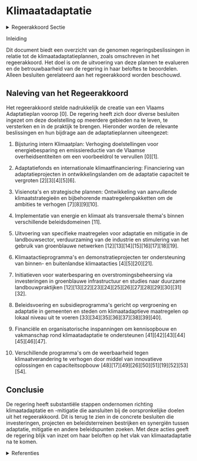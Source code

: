 # Klimaatadaptatie

<details>
        <summary>Regeerakkoord Sectie </summary>
        <p>1.8.1 Klimaatadaptatie De gevolgen van een wijzigend klimaat manifes-teren zich gaandeweg steeds meer. Rechtstreeks en onrechtstreeks heeft dit verstrekkende gevolgen voor alle economische sectoren, alle geledingen van de samenleving en voor onze leefomgeving. Klimaatadaptatie – ons voortdu-rend aanpassen aan en onze weerbaarheid vergroten tegen bepaalde veranderingen – is nodig in alle sectoren, door overheden, burgers en ondernemingen. We maken daarom een Vlaams Adaptatieplan op en starten onmiddellijk met de uitvoering ervan. We opteren voor een omvattende, geïntegreerde aanpak, over de verschillende sectoren heen, waarbij we maximaal synergiën zoeken tussen adaptatie en mitigatie, en met andere beleids-doelen. We verzekeren dat elk Vlaams beleidsdo-mein adaptatiemaatregelen maximaal laat doorwerken in haar beleid. Centrale pijlers in onze adaptatiestrategie zijn: 1 Streven naar klimaatadaptieve inrichting en gebruik van onze ruimte, en naar klimaatadap-tief ontwerp van gebouwen en infrastructuur 2 Minimaliseren van risico’s op watertekort en wateroverlast; klimaatadaptatie wordt een leidend principe binnen het integraal water-beleid. 3 Versterken van groenblauwe netwerken 4 Streven naar een klimaatadaptieve en circulaire industrie en dienstensector 5 Streven naar klimaatadaptieve en circulaire landbouw en voedselketen. </p>
        </details> 

Inleiding

Dit document biedt een overzicht van de genomen regeringsbeslissingen in relatie tot de klimaatadaptatieplannen, zoals omschreven in het regeerakkoord. Het doel is om de uitvoering van deze plannen te evalueren en de betrouwbaarheid van de regering in haar beloftes te beoordelen. Alleen besluiten gerelateerd aan het regeerakkoord worden beschouwd.

## Naleving van het Regeerakkoord

Het regeerakkoord stelde nadrukkelijk de creatie van een Vlaams Adaptatieplan voorop \[0\]. De regering heeft zich door diverse besluiten ingezet om deze doelstelling op meerdere gebieden na te leven, te versterken en in de praktijk te brengen. Hieronder worden de relevante beslissingen en hun bijdrage aan de adaptatieplannen uiteengezet:

1. Bijsturing intern Klimaatplan: Verhoging doelstellingen voor energiebesparing en emissiereductie van de Vlaamse overheidsentiteiten om een voorbeeldrol te vervullen \[0\]\[1\].
   
2. Adaptatiefonds en internationale klimaatfinanciering: Financiering van adaptatieprojecten in ontwikkelingslanden om de adaptatie capaciteit te vergroten \[2\]\[3\]\[4\]\[5\]\[6\].

3. Visienota's en strategische plannen: Ontwikkeling van aanvullende klimaatstrategieën en bijbehorende maatregelenpakketten om de ambities te verhogen \[7\]\[8\]\[9\]\[10\].

4. Implementatie van energie en klimaat als transversale thema's binnen verschillende beleidsdomeinen \[11\].

5. Uitvoering van specifieke maatregelen voor adaptatie en mitigatie in de landbouwsector, verduurzaming van de industrie en stimulering van het gebruik van groenblauwe netwerken \[12\]\[13\]\[14\]\[15\]\[16\]\[17\]\[18\]\[19\].

6. Klimaatactieprogramma's en demonstratieprojecten ter ondersteuning van binnen- en buitenlandse klimaatacties \[4\]\[5\]\[20\]\[21\].

7. Initiatieven voor waterbesparing en overstromingsbeheersing via investeringen in groenblauwe infrastructuur en studies naar duurzame landbouwpraktijken \[12\]\[13\]\[22\]\[23\]\[24\]\[25\]\[26\]\[27\]\[28\]\[29\]\[30\]\[31\]\[32\].

8. Beleidsvoering en subsidieprogramma's gericht op vergroening en adaptatie in gemeenten en steden om klimaatadaptieve maatregelen op lokaal niveau uit te voeren \[33\]\[34\]\[35\]\[36\]\[37\]\[38\]\[39\]\[40\].

9. Financiële en organisatorische inspanningen om kennisopbouw en vakmanschap rond klimaatadaptatie te ondersteunen \[41\]\[42\]\[43\]\[44\]\[45\]\[46\]\[47\].

10. Verschillende programma's om de weerbaarheid tegen klimaatverandering te verhogen door middel van innovatieve oplossingen en capaciteitsopbouw \[48\]\[17\]\[49\]\[26\]\[50\]\[51\]\[19\]\[52\]\[53\]\[54\].

## Conclusie

De regering heeft substantiële stappen ondernomen richting klimaatadaptatie en -mitigatie die aansluiten bij de oorspronkelijke doelen uit het regeerakkoord. Dit is terug te zien in de concrete besluiten die investeringen, projecten en beleidsterreinen bestrijken en synergiën tussen adaptatie, mitigatie en andere beleidspunten zoeken. Met deze acties geeft de regering blijk van inzet om haar beloften op het vlak van klimaatadaptatie na te komen.

<details>
        <summary> Referenties</summary>
        
**[\[0\]](https://beslissingenvlaamseregering.vlaanderen.be/?search=Bijsturing%20intern%20Klimaatplan%20Vlaamse%20overheid&dateOption=select&startDate=2022-07-15T08%3A00%3A00Z&endDate=2022-07-15T08%3A00%3A00Z)** : **(2022-07-15)** Bijsturing intern Klimaatplan Vlaamse overheid 

**[\[1\]](https://beslissingenvlaamseregering.vlaanderen.be/?search=Bijsturing%20intern%20Klimaatplan%20Vlaamse%20Overheid&dateOption=select&startDate=2021-07-16T06%3A00%3A00Z&endDate=2021-07-16T06%3A00%3A00Z)** : **(2021-07-16)** Bijsturing intern Klimaatplan Vlaamse Overheid 

**[\[2\]](https://beslissingenvlaamseregering.vlaanderen.be/?search=Adaptatiefonds%3A%201%2C7%20miljoen%20euro%20internationale%20klimaatfinanciering&dateOption=select&startDate=2019-12-06T09%3A00%3A00Z&endDate=2019-12-06T09%3A00%3A00Z)** : **(2019-12-06)** Adaptatiefonds: 1,7 miljoen euro internationale klimaatfinanciering 

**[\[3\]](https://beslissingenvlaamseregering.vlaanderen.be/?search=3%20miljoen%20euro%20voor%20Adaptatiefonds%20in%20het%20kader%20van%20internationale%20klimaatfinanciering&dateOption=select&startDate=2021-11-26T09%3A00%3A00Z&endDate=2021-11-26T09%3A00%3A00Z)** : **(2021-11-26)** 3 miljoen euro voor Adaptatiefonds in het kader van internationale klimaatfinanciering 

**[\[4\]](https://beslissingenvlaamseregering.vlaanderen.be/?search=Financiering%20projectvoorstellen%20in%20het%20kader%20van%20internationale%20klimaatfinanciering%202022%20%28G-STIC-CAP%29&dateOption=select&startDate=2022-12-16T09%3A00%3A00Z&endDate=2022-12-16T09%3A00%3A00Z)** : **(2022-12-16)** Financiering projectvoorstellen in het kader van internationale klimaatfinanciering 2022 (G-STIC-CAP) 

**[\[5\]](https://beslissingenvlaamseregering.vlaanderen.be/?search=Financiering%20van%20projectvoorstellen%20internationale%20klimaatfinanciering%202023%3A%20resultaat%20projectoproep%20G-STIC-CAP&dateOption=select&startDate=2023-12-15T09%3A00%3A00Z&endDate=2023-12-15T09%3A00%3A00Z)** : **(2023-12-15)** Financiering van projectvoorstellen internationale klimaatfinanciering 2023: resultaat projectoproep G-STIC-CAP 

**[\[6\]](https://beslissingenvlaamseregering.vlaanderen.be/?search=African%20Climate%20Change%20Fund%3A%20bijdrage%20in%20het%20kader%20van%20internationale%20klimaatfinanciering&dateOption=select&startDate=2020-07-03T08%3A00%3A00Z&endDate=2020-07-03T08%3A00%3A00Z)** : **(2020-07-03)** African Climate Change Fund: bijdrage in het kader van internationale klimaatfinanciering 

**[\[7\]](https://beslissingenvlaamseregering.vlaanderen.be/?search=Visienota%20%27Bijkomende%20maatregelen%20Klimaat%27&dateOption=select&startDate=2021-11-05T15%3A30%3A00Z&endDate=2021-11-05T15%3A30%3A00Z)** : **(2021-11-05)** Visienota 'Bijkomende maatregelen Klimaat' 

**[\[8\]](https://beslissingenvlaamseregering.vlaanderen.be/?search=Vlaamse%20klimaatstrategie%202050&dateOption=select&startDate=2019-12-20T09%3A00%3A00Z&endDate=2019-12-20T09%3A00%3A00Z)** : **(2019-12-20)** Vlaamse klimaatstrategie 2050 

**[\[9\]](https://beslissingenvlaamseregering.vlaanderen.be/?search=Definitief%20Vlaams%20Energie-%20en%20Klimaatplan%202021-2030&dateOption=select&startDate=2019-12-09T07%3A30%3A00Z&endDate=2019-12-09T07%3A30%3A00Z)** : **(2019-12-09)** Definitief Vlaams Energie- en Klimaatplan 2021-2030 

**[\[10\]](https://beslissingenvlaamseregering.vlaanderen.be/?search=Visienota%20%27Afsprakenkader%20Vlaams%20Energie-%20en%20Klimaatplan%20%28VEKP%29%27&dateOption=select&startDate=2021-12-17T09%3A00%3A00Z&endDate=2021-12-17T09%3A00%3A00Z)** : **(2021-12-17)** Visienota 'Afsprakenkader Vlaams Energie- en Klimaatplan (VEKP)' 

**[\[11\]](https://beslissingenvlaamseregering.vlaanderen.be/?search=Energie%20en%20klimaat%20als%20transversaal%20thema&dateOption=select&startDate=2020-04-03T08%3A00%3A00Z&endDate=2020-04-03T08%3A00%3A00Z)** : **(2020-04-03)** Energie en klimaat als transversaal thema 

**[\[12\]](https://beslissingenvlaamseregering.vlaanderen.be/?search=Plan%20Vlaamse%20Veerkracht%3A%20subsidies%20duurzaam%20watergebruik%20en%20overheidsopdracht%20studie%20naar%20%E2%80%98Groenblauwe%20business%20modellen%20voor%20landbouwers%E2%80%99&dateOption=select&startDate=2022-12-09T09%3A00%3A00Z&endDate=2022-12-09T09%3A00%3A00Z)** : **(2022-12-09)** Plan Vlaamse Veerkracht: subsidies duurzaam watergebruik en overheidsopdracht studie naar ‘Groenblauwe business modellen voor landbouwers’ 

**[\[13\]](https://beslissingenvlaamseregering.vlaanderen.be/?search=Plan%20Vlaamse%20Veerkracht%3A%20subsidies%20voor%20uitvoering%20Water-Land-Schap%202.0&dateOption=select&startDate=2022-12-09T09%3A00%3A00Z&endDate=2022-12-09T09%3A00%3A00Z)** : **(2022-12-09)** Plan Vlaamse Veerkracht: subsidies voor uitvoering Water-Land-Schap 2.0 

**[\[14\]](https://beslissingenvlaamseregering.vlaanderen.be/?search=Plan%20Vlaamse%20Veerkracht%3A%20subsidieregels%20voor%20de%20uitvoering%20van%20maatregelen%20met%20een%20gunstig%20effect%20op%20milieu%2C%20klimaat%20of%20biodiversiteit&dateOption=select&startDate=2021-07-16T06%3A00%3A00Z&endDate=2021-07-16T06%3A00%3A00Z)** : **(2021-07-16)** Plan Vlaamse Veerkracht: subsidieregels voor de uitvoering van maatregelen met een gunstig effect op milieu, klimaat of biodiversiteit 

**[\[15\]](https://beslissingenvlaamseregering.vlaanderen.be/?search=Plan%20Vlaamse%20Veerkracht%3A%20subsidieregels%20voor%20de%20uitvoering%20van%20maatregelen%20met%20een%20gunstig%20effect%20op%20milieu%2C%20klimaat%20of%20biodiversiteit&dateOption=select&startDate=2021-09-10T08%3A00%3A00Z&endDate=2021-09-10T08%3A00%3A00Z)** : **(2021-09-10)** Plan Vlaamse Veerkracht: subsidieregels voor de uitvoering van maatregelen met een gunstig effect op milieu, klimaat of biodiversiteit 

**[\[16\]](https://beslissingenvlaamseregering.vlaanderen.be/?search=Combineren%20van%20agromilieuklimaatmaatregelen%2C%20ecoregelingen%20en%20beheerovereenkomsten%20landbouw&dateOption=select&startDate=2023-03-24T09%3A00%3A00Z&endDate=2023-03-24T09%3A00%3A00Z)** : **(2023-03-24)** Combineren van agromilieuklimaatmaatregelen, ecoregelingen en beheerovereenkomsten landbouw 

**[\[17\]](https://beslissingenvlaamseregering.vlaanderen.be/?search=Combineren%20van%20agromilieuklimaatmaatregelen%2C%20ecoregelingen%20en%20beheerovereenkomsten%20landbouw&dateOption=select&startDate=2023-05-12T08%3A00%3A00Z&endDate=2023-05-12T08%3A00%3A00Z)** : **(2023-05-12)** Combineren van agromilieuklimaatmaatregelen, ecoregelingen en beheerovereenkomsten landbouw 

**[\[18\]](https://beslissingenvlaamseregering.vlaanderen.be/?search=Subsidies%20agromilieu-%20en%20klimaatmaatregelen%3A%20wijzigingsbesluit&dateOption=select&startDate=2020-10-23T08%3A00%3A00Z&endDate=2020-10-23T08%3A00%3A00Z)** : **(2020-10-23)** Subsidies agromilieu- en klimaatmaatregelen: wijzigingsbesluit 

**[\[19\]](https://beslissingenvlaamseregering.vlaanderen.be/?search=Plan%20Vlaamse%20Veerkracht%3A%20Subsidies%20projecten%20proeftuinen%20droogte&dateOption=select&startDate=2021-12-03T09%3A00%3A00Z&endDate=2021-12-03T09%3A00%3A00Z)** : **(2021-12-03)** Plan Vlaamse Veerkracht: Subsidies projecten proeftuinen droogte 

**[\[20\]](https://beslissingenvlaamseregering.vlaanderen.be/?search=G-STIC%20Klimaatactieprogramma%3A%20projectoproep%20internationale%20klimaatfinanciering%202022&dateOption=select&startDate=2022-04-29T08%3A00%3A00Z&endDate=2022-04-29T08%3A00%3A00Z)** : **(2022-04-29)** G-STIC Klimaatactieprogramma: projectoproep internationale klimaatfinanciering 2022 

**[\[21\]](https://beslissingenvlaamseregering.vlaanderen.be/?search=Financiering%20projectvoorstellen%20in%20het%20kader%20van%20internationale%20klimaatfinanciering%202021%3A%20projectoproep%20G-STIC-CAP&dateOption=select&startDate=2021-12-17T09%3A00%3A00Z&endDate=2021-12-17T09%3A00%3A00Z)** : **(2021-12-17)** Financiering projectvoorstellen in het kader van internationale klimaatfinanciering 2021: projectoproep G-STIC-CAP 

**[\[22\]](https://beslissingenvlaamseregering.vlaanderen.be/?search=Water-Land-Schap%202.0%3A%20subsidiebesluiten&dateOption=select&startDate=2023-04-28T08%3A00%3A00Z&endDate=2023-04-28T08%3A00%3A00Z)** : **(2023-04-28)** Water-Land-Schap 2.0: subsidiebesluiten 

**[\[23\]](https://beslissingenvlaamseregering.vlaanderen.be/?search=Ontwerp%20van%20samenwerkingsovereenkomst%20Regionale%20Landschappen%20ter%20ondersteuning%20van%20hun%20bijdrage%20aan%20de%20uitvoering%20van%20het%20Vlaams%20Klimaatadaptatieplan&dateOption=select&startDate=2023-08-31T08%3A00%3A00Z&endDate=2023-08-31T08%3A00%3A00Z)** : **(2023-08-31)** Ontwerp van samenwerkingsovereenkomst Regionale Landschappen ter ondersteuning van hun bijdrage aan de uitvoering van het Vlaams Klimaatadaptatieplan 

**[\[24\]](https://beslissingenvlaamseregering.vlaanderen.be/?search=Subsidies%20thematische%20stadsvernieuwingsprojecten%20oproep%202023%20%27Klimaatrobuuste%20wijkinrichting%20ter%20versterking%20van%20de%20levenskwaliteit%27&dateOption=select&startDate=2023-12-08T09%3A00%3A00Z&endDate=2023-12-08T09%3A00%3A00Z)** : **(2023-12-08)** Subsidies thematische stadsvernieuwingsprojecten oproep 2023 'Klimaatrobuuste wijkinrichting ter versterking van de levenskwaliteit' 

**[\[25\]](https://beslissingenvlaamseregering.vlaanderen.be/?search=Traject%20Weerbaar%20Water%2BLand%2BSchap&dateOption=select&startDate=2023-07-14T08%3A00%3A00Z&endDate=2023-07-14T08%3A00%3A00Z)** : **(2023-07-14)** Traject Weerbaar Water+Land+Schap 

**[\[26\]](https://beslissingenvlaamseregering.vlaanderen.be/?search=Plan%20Vlaamse%20Veerkracht%3A%20Projectoproepen%20land-%20en%20tuinbouwsector%20rond%20samenwerking%20met%20betrekking%20tot%20ondernemerschap%2C%20digitalisering%20en%20kennisdeling&dateOption=select&startDate=2021-07-16T06%3A00%3A00Z&endDate=2021-07-16T06%3A00%3A00Z)** : **(2021-07-16)** Plan Vlaamse Veerkracht: Projectoproepen land- en tuinbouwsector rond samenwerking met betrekking tot ondernemerschap, digitalisering en kennisdeling 

**[\[27\]](https://beslissingenvlaamseregering.vlaanderen.be/?search=Herverdelingsbesluit%20besteding%20middelen%20uit%20Vlaams%20Klimaatfonds&dateOption=select&startDate=2022-12-02T09%3A00%3A00Z&endDate=2022-12-02T09%3A00%3A00Z)** : **(2022-12-02)** Herverdelingsbesluit besteding middelen uit Vlaams Klimaatfonds 

**[\[28\]](https://beslissingenvlaamseregering.vlaanderen.be/?search=Projectoproep%20%27Lokale%20Gebiedsdeal%20Droogte%202.0%27&dateOption=select&startDate=2023-05-12T08%3A00%3A00Z&endDate=2023-05-12T08%3A00%3A00Z)** : **(2023-05-12)** Projectoproep 'Lokale Gebiedsdeal Droogte 2.0' 

**[\[29\]](https://beslissingenvlaamseregering.vlaanderen.be/?search=Vlaams%20Energie-%20en%20Klimaatagentschap%20%28VEKA%29%3A%20aanpassingsdecreet&dateOption=select&startDate=2020-07-10T08%3A00%3A00Z&endDate=2020-07-10T08%3A00%3A00Z)** : **(2020-07-10)** Vlaams Energie- en Klimaatagentschap (VEKA): aanpassingsdecreet 

**[\[30\]](https://beslissingenvlaamseregering.vlaanderen.be/?search=Nieuwe%20klimaatmaatregelen%20van%20de%20Vlaamse%20Regering&dateOption=select&startDate=2021-11-19T09%3A00%3A00Z&endDate=2021-11-19T09%3A00%3A00Z)** : **(2021-11-19)** Nieuwe klimaatmaatregelen van de Vlaamse Regering 

**[\[31\]]** : **(2019-12-06)**  

**[\[32\]](https://beslissingenvlaamseregering.vlaanderen.be/?search=Voortgangsrapport%20Vlaamse%20Klimaatfonds%202013-2020&dateOption=select&startDate=2021-01-22T09%3A00%3A00Z&endDate=2021-01-22T09%3A00%3A00Z)** : **(2021-01-22)** Voortgangsrapport Vlaamse Klimaatfonds 2013-2020 

**[\[33\]](https://beslissingenvlaamseregering.vlaanderen.be/?search=9%20miljoen%20euro%20subsidie%20aan%20Vlaamse%20gemeenten%20voor%20klimaatacties%20ter%20uitvoering%20van%20het%20Lokaal%20Energie%20en%20Klimaatpact%202.1&dateOption=select&startDate=2022-12-16T09%3A00%3A00Z&endDate=2022-12-16T09%3A00%3A00Z)** : **(2022-12-16)** 9 miljoen euro subsidie aan Vlaamse gemeenten voor klimaatacties ter uitvoering van het Lokaal Energie en Klimaatpact 2.1 

**[\[34\]](https://beslissingenvlaamseregering.vlaanderen.be/?search=Taaktoewijzing%20structurele%20opvolging%20Lokaal%20Energie-%20en%20Klimaatpact%3A%20tijdelijke%20personeelsversterking%20bij%20het%20Agentschap%20Binnenlands%20Bestuur&dateOption=select&startDate=2023-03-31T08%3A00%3A00Z&endDate=2023-03-31T08%3A00%3A00Z)** : **(2023-03-31)** Taaktoewijzing structurele opvolging Lokaal Energie- en Klimaatpact: tijdelijke personeelsversterking bij het Agentschap Binnenlands Bestuur 

**[\[35\]](https://beslissingenvlaamseregering.vlaanderen.be/?search=Projectoproep%20%27Natuur%20in%20je%20school%202023%27&dateOption=select&startDate=2023-03-31T08%3A00%3A00Z&endDate=2023-03-31T08%3A00%3A00Z)** : **(2023-03-31)** Projectoproep 'Natuur in je school 2023' 

**[\[36\]](https://beslissingenvlaamseregering.vlaanderen.be/?search=Actualisatie%20van%20het%20kader%20voor%20de%20Oproep%20%27Actieplan%20Energie-Effici%C3%ABntie%20en%20Klimaatimpact%20Vlaamse%20Overheid%202021-2025%27&dateOption=select&startDate=2021-07-16T06%3A00%3A00Z&endDate=2021-07-16T06%3A00%3A00Z)** : **(2021-07-16)** Actualisatie van het kader voor de Oproep 'Actieplan Energie-Efficiëntie en Klimaatimpact Vlaamse Overheid 2021-2025' 

**[\[37\]](https://beslissingenvlaamseregering.vlaanderen.be/?search=Lokaal%20Energie-%20en%20Klimaatpact%20%28LEKP%29%3A%20subsidie%20uitvoering&dateOption=select&startDate=2021-06-04T08%3A00%3A00Z&endDate=2021-06-04T08%3A00%3A00Z)** : **(2021-06-04)** Lokaal Energie- en Klimaatpact (LEKP): subsidie uitvoering 

**[\[38\]](https://beslissingenvlaamseregering.vlaanderen.be/?search=Lokaal%20Energie-%20en%20Klimaatpact%20%28LEKP%29%201.0%20en%202.0%3A%20subsidie%20klimaatacties&dateOption=select&startDate=2022-07-08T08%3A00%3A00Z&endDate=2022-07-08T08%3A00%3A00Z)** : **(2022-07-08)** Lokaal Energie- en Klimaatpact (LEKP) 1.0 en 2.0: subsidie klimaatacties 

**[\[39\]](https://beslissingenvlaamseregering.vlaanderen.be/?search=Vlaams%20Klimaatfonds%3A%20%E2%80%98Minder%20wateroverlast%20en%20droogte%20door%20een%20herstel%20van%20valleien%20en%20wetlands%20in%20het%20Demer-%20en%20het%20IJzerbekken%E2%80%99&dateOption=select&startDate=2023-12-22T09%3A00%3A00Z&endDate=2023-12-22T09%3A00%3A00Z)** : **(2023-12-22)** Vlaams Klimaatfonds: ‘Minder wateroverlast en droogte door een herstel van valleien en wetlands in het Demer- en het IJzerbekken’ 

**[\[40\]](https://beslissingenvlaamseregering.vlaanderen.be/?search=Plan%20Vlaamse%20Veerkracht%3A%20groenblauwe%20infrastructuur%20-%20ontharden%20en%20vergroenen%20binnen%20lokale%20besturen&dateOption=select&startDate=2022-10-28T08%3A00%3A00Z&endDate=2022-10-28T08%3A00%3A00Z)** : **(2022-10-28)** Plan Vlaamse Veerkracht: groenblauwe infrastructuur - ontharden en vergroenen binnen lokale besturen 

**[\[41\]](https://beslissingenvlaamseregering.vlaanderen.be/?search=WaterKlimaatHub%3A%20addendum%202%20bij%20convenant%20met%20VITO&dateOption=select&startDate=2021-04-23T08%3A00%3A00Z&endDate=2021-04-23T08%3A00%3A00Z)** : **(2021-04-23)** WaterKlimaatHub: addendum 2 bij convenant met VITO 

**[\[42\]](https://beslissingenvlaamseregering.vlaanderen.be/?search=Plan%20Vlaamse%20Veerkracht%3A%202%20miljoen%20euro%20subsidie%20ILVO%20voor%20het%20project%20%E2%80%98FutureAdapt%3A%20%E2%80%98Future%20proof%E2%80%99%20gewassen%20voor%20de%20Vlaamse%20landbouwer%E2%80%99&dateOption=select&startDate=2021-07-16T06%3A00%3A00Z&endDate=2021-07-16T06%3A00%3A00Z)** : **(2021-07-16)** Plan Vlaamse Veerkracht: 2 miljoen euro subsidie ILVO voor het project ‘FutureAdapt: ‘Future proof’ gewassen voor de Vlaamse landbouwer’ 

**[\[43\]](https://beslissingenvlaamseregering.vlaanderen.be/?search=Visienota%20%27Warmteplan%202025%27&dateOption=select&startDate=2021-12-10T09%3A00%3A00Z&endDate=2021-12-10T09%3A00%3A00Z)** : **(2021-12-10)** Visienota 'Warmteplan 2025' 

**[\[44\]](https://beslissingenvlaamseregering.vlaanderen.be/?search=Voorschriften%20landbouwsubsidies%20voor%20uitvoering%20maatregelen%20met%20een%20gunstig%20effect%20op%20het%20milieu%2C%20het%20klimaat%20en%20de%20biodiversiteit&dateOption=select&startDate=2023-03-07T12%3A00%3A00Z&endDate=2023-03-07T12%3A00%3A00Z)** : **(2023-03-07)** Voorschriften landbouwsubsidies voor uitvoering maatregelen met een gunstig effect op het milieu, het klimaat en de biodiversiteit 

**[\[45\]](https://beslissingenvlaamseregering.vlaanderen.be/?search=Vlaams%20Energie-%20en%20Klimaatagentschap%20%28VEKA%29%3A%20aanpassing%20decreten%20naar%20aanleiding%20omvorming&dateOption=select&startDate=2020-10-30T09%3A00%3A00Z&endDate=2020-10-30T09%3A00%3A00Z)** : **(2020-10-30)** Vlaams Energie- en Klimaatagentschap (VEKA): aanpassing decreten naar aanleiding omvorming 

**[\[46\]](https://beslissingenvlaamseregering.vlaanderen.be/?search=Wijziging%20Energiedecreet%3A%20maatregelen%20versnelde%20energietransitie%20gebouwen%20naar%20meer%20emissie-%20en%20milieuvriendelijke%20verwarmingstechnieken&dateOption=select&startDate=2021-10-29T09%3A15%3A00Z&endDate=2021-10-29T09%3A15%3A00Z)** : **(2021-10-29)** Wijziging Energiedecreet: maatregelen versnelde energietransitie gebouwen naar meer emissie- en milieuvriendelijke verwarmingstechnieken 

**[\[47\]](https://beslissingenvlaamseregering.vlaanderen.be/?search=Voorschriften%20landbouwsubsidies%20voor%20uitvoering%20maatregelen%20met%20een%20gunstig%20effect%20op%20het%20milieu%2C%20het%20klimaat%20en%20de%20biodiversiteit&dateOption=select&startDate=2023-04-21T08%3A00%3A00Z&endDate=2023-04-21T08%3A00%3A00Z)** : **(2023-04-21)** Voorschriften landbouwsubsidies voor uitvoering maatregelen met een gunstig effect op het milieu, het klimaat en de biodiversiteit 

**[\[48\]](https://beslissingenvlaamseregering.vlaanderen.be/?search=Visienota%20%27Cofinanciering%20in%20functie%20van%20de%20kosteneffici%C3%ABntie%20voor%20allocatie%20van%20middelen%20uit%20het%20Vlaams%20Klimaatfonds%20voor%20Vlaamse%20mitigatiemaatregelen%27&dateOption=select&startDate=2020-09-11T08%3A00%3A00Z&endDate=2020-09-11T08%3A00%3A00Z)** : **(2020-09-11)** Visienota 'Cofinanciering in functie van de kostenefficiëntie voor allocatie van middelen uit het Vlaams Klimaatfonds voor Vlaamse mitigatiemaatregelen' 

**[\[49\]](https://beslissingenvlaamseregering.vlaanderen.be/?search=Voortgangsrapport%202023%20Intern%20Klimaatplan%20Vlaamse%20overheid%20-%20gebruiksjaar%202021%2C%20actiejaar%202022&dateOption=select&startDate=2023-06-16T08%3A00%3A00Z&endDate=2023-06-16T08%3A00%3A00Z)** : **(2023-06-16)** Voortgangsrapport 2023 Intern Klimaatplan Vlaamse overheid - gebruiksjaar 2021, actiejaar 2022 

**[\[50\]](https://beslissingenvlaamseregering.vlaanderen.be/?search=G-STIC%20Klimaatactieprogramma%3A%20organisatie%20projectoproep%20internationale%20klimaatfinanciering%202021&dateOption=select&startDate=2021-07-09T08%3A00%3A00Z&endDate=2021-07-09T08%3A00%3A00Z)** : **(2021-07-09)** G-STIC Klimaatactieprogramma: organisatie projectoproep internationale klimaatfinanciering 2021 

**[\[51\]](https://beslissingenvlaamseregering.vlaanderen.be/?search=2%2C2%20miljoen%20euro%20projectsubsidie%20aan%20het%20African%20Climate%20and%20Development%20Initiative%20%28ACDI%29&dateOption=select&startDate=2019-12-13T09%3A00%3A00Z&endDate=2019-12-13T09%3A00%3A00Z)** : **(2019-12-13)** 2,2 miljoen euro projectsubsidie aan het African Climate and Development Initiative (ACDI) 

**[\[52\]](https://beslissingenvlaamseregering.vlaanderen.be/?search=South%20African%20Weather%20Service%20%28SAWS%29%3A%20subsidie%20project%20%27An%20Integrated%20Climate-driven%20Multi-Hazard%20Early%20Warning%20System%27&dateOption=select&startDate=2020-12-18T09%3A00%3A00Z&endDate=2020-12-18T09%3A00%3A00Z)** : **(2020-12-18)** South African Weather Service (SAWS): subsidie project 'An Integrated Climate-driven Multi-Hazard Early Warning System' 

**[\[53\]](https://beslissingenvlaamseregering.vlaanderen.be/?search=Plan%20Vlaamse%20Veerkracht%3A%20Besteding%20middelen%20Vlaams%20Klimaatfonds%20voor%20energetische%20renovatie%20gebouwen%20publieke%20sector&dateOption=select&startDate=2022-11-10T07%3A00%3A00Z&endDate=2022-11-10T07%3A00%3A00Z)** : **(2022-11-10)** Plan Vlaamse Veerkracht: Besteding middelen Vlaams Klimaatfonds voor energetische renovatie gebouwen publieke sector 

**[\[54\]](https://beslissingenvlaamseregering.vlaanderen.be/?search=Aanpak%20besteding%20middelen%20Vlaams%20Klimaatfonds%20%28VKF%29%20voor%20verderzetting%20onderbouwde%20aanpak%20energiebesparing%20gebouwenpark%20VDAB&dateOption=select&startDate=2023-12-22T09%3A00%3A00Z&endDate=2023-12-22T09%3A00%3A00Z)** : **(2023-12-22)** Aanpak besteding middelen Vlaams Klimaatfonds (VKF) voor verderzetting onderbouwde aanpak energiebesparing gebouwenpark VDAB 
        </details> 

